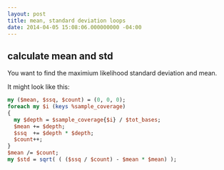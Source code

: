 ```yaml
---
layout: post
title: mean, standard deviation loops
date: 2014-04-05 15:08:06.000000000 -04:00
---
```

## calculate mean and std
You want to find the maximium likelihood standard deviation and mean.

It might look like this:

```perl
my ($mean, $ssq, $count) = (0, 0, 0);
foreach my $i (keys %sample_coverage)
{
  my $depth = $sample_coverage{$i} / $tot_bases;
  $mean += $depth;
  $ssq  += $depth * $depth;
  $count++;
}
$mean /= $count;
my $std = sqrt( ( ($ssq / $count) - $mean * $mean) );
```
